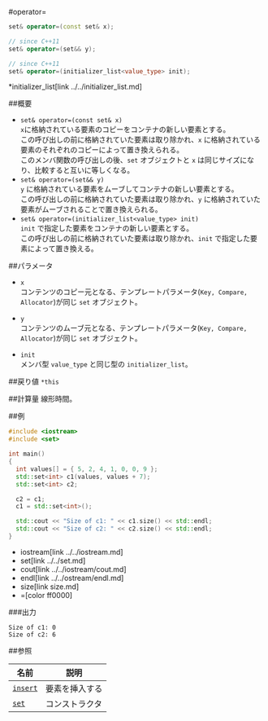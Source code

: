 #operator=
```cpp
set& operator=(const set& x);

// since C++11
set& operator=(set&& y);

// since C++11
set& operator=(initializer_list<value_type> init);
```
*initializer_list[link ../../initializer_list.md]

##概要
- `set& operator=(const set& x)`  
	`x`に格納されている要素のコピーをコンテナの新しい要素とする。  
	この呼び出しの前に格納されていた要素は取り除かれ、`x` に格納されている要素のそれぞれのコピーによって置き換えられる。  
	このメンバ関数の呼び出しの後、`set` オブジェクトと `x` は同じサイズになり、比較すると互いに等しくなる。
- `set& operator=(set&& y)`  
	`y` に格納されている要素をムーブしてコンテナの新しい要素とする。  
	この呼び出しの前に格納されていた要素は取り除かれ、`y` に格納されていた要素がムーブされることで置き換えられる。
- `set& operator=(initializer_list<value_type> init)`  
	`init` で指定した要素をコンテナの新しい要素とする。  
	この呼び出しの前に格納されていた要素は取り除かれ、`init` で指定した要素によって置き換える。


##パラメータ
- `x`  
	コンテンツのコピー元となる、テンプレートパラメータ(`Key, Compare, Allocator`)が同じ `set` オブジェクト。

- `y`  
	コンテンツのムーブ元となる、テンプレートパラメータ(`Key, Compare, Allocator`)が同じ `set` オブジェクト。

- `init`  
	メンバ型 `value_type` と同じ型の `initializer_list`。


##戻り値
`*this`


##計算量
線形時間。


##例
```cpp
#include <iostream>
#include <set>

int main()
{
  int values[] = { 5, 2, 4, 1, 0, 0, 9 };
  std::set<int> c1(values, values + 7);
  std::set<int> c2;

  c2 = c1;
  c1 = std::set<int>();

  std::cout << "Size of c1: " << c1.size() << std::endl;
  std::cout << "Size of c2: " << c2.size() << std::endl;
}
```
* iostream[link ../../iostream.md]
* set[link ../../set.md]
* cout[link ../../iostream/cout.md]
* endl[link ../../ostream/endl.md]
* size[link size.md]
* =[color ff0000]

###出力
```
Size of c1: 0
Size of c2: 6
```

##参照

| 名前                         | 説明           |
|------------------------------|----------------|
| [`insert`](./insert.md)      | 要素を挿入する |
| [`set`](./op_constructor.md) | コンストラクタ |
